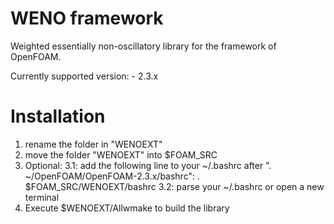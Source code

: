 WENO framework
====================
Weighted essentially non-oscillatory library for the framework of OpenFOAM.

Currently supported version:
	- 2.3.x
	

Installation
============
1. rename the folder in "WENOEXT"
2. move the folder "WENOEXT" into $FOAM_SRC
3. Optional: 
      3.1: add the following line to your ~/.bashrc after ". ~/OpenFOAM/OpenFOAM-2.3.x/bashrc":
           . $FOAM_SRC/WENOEXT/bashrc
      3.2: parse your ~/.bashrc or open a new terminal
4. Execute $WENOEXT/Allwmake to build the library 
